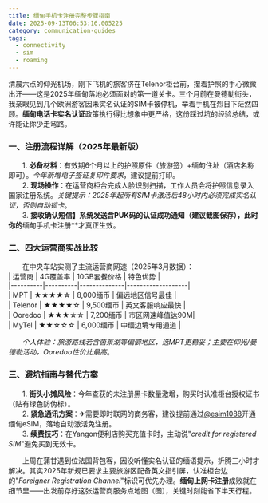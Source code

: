 ```yaml
---
title: 缅甸手机卡注册完整步骤指南
date: 2025-09-13T06:53:16.005225
category: communication-guides
tags:
  - connectivity
  - sim
  - roaming
---
```


清晨六点的仰光机场，刚下飞机的旅客挤在Telenor柜台前，攥着护照的手心微微出汗——这是2025年缅甸落地必须面对的第一道关卡。三个月前在曼德勒街头，我亲眼见到几个欧洲游客因未实名认证的SIM卡被停机，举着手机在烈日下茫然四顾。**缅甸电话卡实名认证**政策执行得比想象中更严格，这份踩过坑的经验总结，或许能让你少走弯路。  

### 一、注册流程详解（2025年最新版）  
　　1. **必备材料**：有效期6个月以上的护照原件（旅游签）+缅甸住址（酒店名称即可）。*今年新增电子签证复印件要求*，建议提前打印。  
　　2. **现场操作**：在运营商柜台完成人脸识别扫描，工作人员会将护照信息录入国家注册系统。*关键提示：2025年起所有SIM卡激活后48小时内必须完成实名认证，否则自动锁卡*。  
　　3. **接收确认短信】系统发送含PUK码的认证成功通知（建议截图保存），此时你的**缅甸手机卡注册**才真正生效。  

### 二、四大运营商实战比较  
　　在中央车站实测了主流运营商网速（2025年3月数据）：  
| 运营商   | 4G覆盖率 | 10GB套餐价格 | 特色优势          |  
|----------|----------|--------------|-------------------|  
| MPT      | ★★★★☆    | 8,000缅币    | 偏远地区信号最佳  |  
| Telenor  | ★★★★☆    | 9,500缅币    | 英文客服响应最快  |  
| Ooredoo  | ★★★☆☆    | 7,200缅币    | 市区网速峰值达90M|  
| MyTel    | ★★☆☆☆    | 6,000缅币    | 中缅边境专用通道  |  

　　*个人体验：旅游路线若含茵莱湖等偏僻地区，选MPT更稳妥；主要在仰光/曼德勒活动，Ooredoo性价比最高*。  

### 三、避坑指南与替代方案  
　　1. **街头小摊风险**：今年查获的未注册黑卡数量激增，购买时认准柜台授权证书（贴有绿色防伪标）。  
　　2. **紧急通讯方案**：✈需要即时联网的商务客，建议提前通过[@esim1088](https://t.me/s/esim1088)开通缅甸eSIM，落地自动激活免注册。  
　　3. **续费技巧**：在Yangon便利店购买充值卡时，主动说"*credit for registered SIM*"避免买到无效卡。  

　　上周在蒲甘遇到位法国背包客，因没听懂实名认证的缅语提示，折腾三小时才解决。其实2025年新规已要求主要旅游区配备英文指引屏，认准柜台边的"*Foreigner Registration Channel*"标识可优先办理。**缅甸上网卡注册**成败就在细节里——出发前存好这张运营商服务点地图（图），关键时刻能省下半天行程。